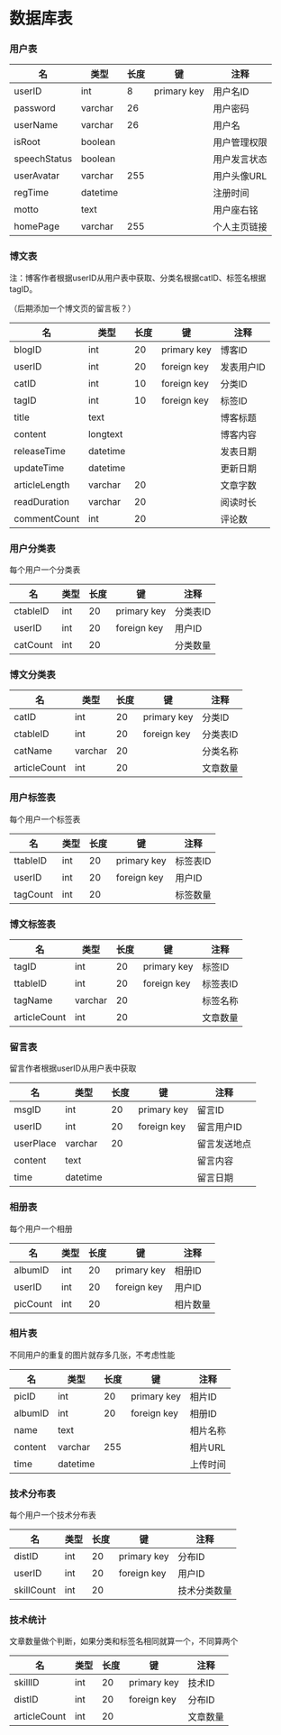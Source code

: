 # 数据库表  

### 用户表

| 名           | 类型     | 长度 | 键          | 注释         |
| ------------ | -------- | ---- | ----------- | ------------ |
| userID       | int      | 8    | primary key | 用户名ID     |
| password     | varchar  | 26   |             | 用户密码     |
| userName     | varchar  | 26   |             | 用户名       |
| isRoot       | boolean  |      |             | 用户管理权限 |
| speechStatus | boolean  |      |             | 用户发言状态 |
| userAvatar   | varchar  | 255  |             | 用户头像URL  |
| regTime      | datetime |      |             | 注册时间     |
| motto        | text     |      |             | 用户座右铭   |
| homePage     | varchar  | 255  |             | 个人主页链接 |

### 博文表

注：博客作者根据userID从用户表中获取、分类名根据catID、标签名根据tagID。

（后期添加一个博文页的留言板？）

| 名            | 类型     | 长度 | 键          | 注释       |
| ------------- | -------- | ---- | ----------- | ---------- |
| blogID        | int      | 20   | primary key | 博客ID     |
| userID        | int      | 20   | foreign key | 发表用户ID |
| catID         | int      | 10   | foreign key | 分类ID     |
| tagID         | int      | 10   | foreign key | 标签ID     |
| title         | text     |      |             | 博客标题   |
| content       | longtext |      |             | 博客内容   |
| releaseTime   | datetime |      |             | 发表日期   |
| updateTime    | datetime |      |             | 更新日期   |
| articleLength | varchar  | 20   |             | 文章字数   |
| readDuration  | varchar  | 20   |             | 阅读时长   |
| commentCount  | int      | 20   |             | 评论数     |

### 用户分类表

每个用户一个分类表

| 名       | 类型 | 长度 | 键          | 注释     |
| -------- | ---- | ---- | ----------- | -------- |
| ctableID | int  | 20   | primary key | 分类表ID |
| userID   | int  | 20   | foreign key | 用户ID   |
| catCount | int  | 20   |             | 分类数量 |

### 博文分类表

| 名           | 类型    | 长度 | 键          | 注释     |
| ------------ | ------- | ---- | ----------- | -------- |
| catID        | int     | 20   | primary key | 分类ID   |
| ctableID     | int     | 20   | foreign key | 分类表ID |
| catName      | varchar | 20   |             | 分类名称 |
| articleCount | int     | 20   |             | 文章数量 |

### 用户标签表

每个用户一个标签表

| 名       | 类型 | 长度 | 键          | 注释     |
| -------- | ---- | ---- | ----------- | -------- |
| ttableID | int  | 20   | primary key | 标签表ID |
| userID   | int  | 20   | foreign key | 用户ID   |
| tagCount | int  | 20   |             | 标签数量 |

### 博文标签表

| 名           | 类型    | 长度 | 键          | 注释     |
| ------------ | ------- | ---- | ----------- | -------- |
| tagID        | int     | 20   | primary key | 标签ID   |
| ttableID     | int     | 20   | foreign key | 标签表ID |
| tagName      | varchar | 20   |             | 标签名称 |
| articleCount | int     | 20   |             | 文章数量 |

### 留言表

留言作者根据userID从用户表中获取

| 名        | 类型     | 长度 | 键          | 注释         |
| --------- | -------- | ---- | ----------- | ------------ |
| msgID     | int      | 20   | primary key | 留言ID       |
| userID    | int      | 20   | foreign key | 留言用户ID   |
| userPlace | varchar  | 20   |             | 留言发送地点 |
| content   | text     |      |             | 留言内容     |
| time      | datetime |      |             | 留言日期     |

### 相册表

每个用户一个相册

| 名       | 类型 | 长度 | 键          | 注释     |
| -------- | ---- | ---- | ----------- | -------- |
| albumID  | int  | 20   | primary key | 相册ID   |
| userID   | int  | 20   | foreign key | 用户ID   |
| picCount | int  | 20   |             | 相片数量 |

### 相片表

不同用户的重复的图片就存多几张，不考虑性能

| 名      | 类型     | 长度 | 键          | 注释     |
| ------- | -------- | ---- | ----------- | -------- |
| picID   | int      | 20   | primary key | 相片ID   |
| albumID | int      | 20   | foreign key | 相册ID   |
| name    | text     |      |             | 相片名称 |
| content | varchar  | 255  |             | 相片URL  |
| time    | datetime |      |             | 上传时间 |

### 技术分布表

每个用户一个技术分布表

| 名         | 类型 | 长度 | 键          | 注释         |
| ---------- | ---- | ---- | ----------- | ------------ |
| distID     | int  | 20   | primary key | 分布ID       |
| userID     | int  | 20   | foreign key | 用户ID       |
| skillCount | int  | 20   |             | 技术分类数量 |

### 技术统计

文章数量做个判断，如果分类和标签名相同就算一个，不同算两个

| 名           | 类型 | 长度 | 键          | 注释     |
| ------------ | ---- | ---- | ----------- | -------- |
| skillID      | int  | 20   | primary key | 技术ID   |
| distID       | int  | 20   | foreign key | 分布ID   |
| articleCount | int  | 20   |             | 文章数量 |